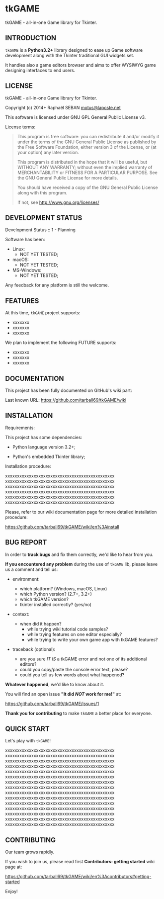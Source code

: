<!-- encoding: UTF-8 -->

# tkGAME

tkGAME - all-in-one Game library for Tkinter.


## INTRODUCTION

`tkGAME` is a **Python3.2+** library designed to ease up Game
software development along with the Tkinter traditional GUI widgets
set.

It handles also a game editors browser and aims to offer WYSIWYG
game designing interfaces to end users.


## LICENSE

tkGAME - all-in-one Game library for Tkinter.

Copyright (c) 2014+ Raphaël SEBAN <motus@laposte.net>

This software is licensed under GNU GPL General Public License v3.

License terms:

> This program is free software: you can redistribute it and/or
modify it under the terms of the GNU General Public License as
published by the Free Software Foundation, either version 3 of the
License, or (at your option) any later version.
>
> This program is distributed in the hope that it will be useful,
but WITHOUT ANY WARRANTY; without even the implied warranty of
MERCHANTABILITY or FITNESS FOR A PARTICULAR PURPOSE.  See the GNU
General Public License for more details.
>
> You should have received a copy of the GNU General Public License
along with this program.
>
> If not, see http://www.gnu.org/licenses/


## DEVELOPMENT STATUS

Development Status :: 1 - Planning

Software has been:

* Linux:
    * NOT YET TESTED;
* macOS:
    * NOT YET TESTED;
* MS-Windows:
    * NOT YET TESTED;

Any feedback for any platform is still the welcome.


## FEATURES

At this time, `tkGAME` project supports:

* xxxxxxx
* xxxxxxx
* xxxxxxx

We plan to implement the following FUTURE supports:

* xxxxxxx
* xxxxxxx
* xxxxxxx


## DOCUMENTATION

This project has been fully documented on GitHub's wiki part:

Last known URL: https://github.com/tarball69/tkGAME/wiki


## INSTALLATION

Requirements:

This project has some dependencies:

* Python language version 3.2+;

* Python's embedded Tkinter library;

Installation procedure:

xxxxxxxxxxxxxxxxxxxxxxxxxxxxxxxxxxxxxxxxxxxxxx
xxxxxxxxxxxxxxxxxxxxxxxxxxxxxxxxxxxxxxxxxxxxxx
xxxxxxxxxxxxxxxxxxxxxxxxxxxxxxxxxxxxxxxxxxxxxx
xxxxxxxxxxxxxxxxxxxxxxxxxxxxxxxxxxxxxxxxxxxxxx
xxxxxxxxxxxxxxxxxxxxxxxxxxxxxxxxxxxxxxxxxxxxxx
xxxxxxxxxxxxxxxxxxxxxxxxxxxxxxxxxxxxxxxxxxxxxx

Please, refer to our wiki documentation page for more detailed
installation procedure:

https://github.com/tarball69/tkGAME/wiki/en%3Ainstall


## BUG REPORT

In order to **track bugs** and fix them correctly, we'd like to hear
from you.

**If you encountered any problem** during the use of `tkGAME` lib,
please leave us a comment and tell us:

* environment:
    * which platform? (Windows, macOS, Linux)
    * which Python version? (2.7+, 3.2+)
    * which tkGAME version?
    * tkinter installed correctly? (yes/no)

* context:
    * when did it happen?
        * while trying wiki tutorial code samples?
        * while trying features on one editor especially?
        * while trying to write your own game app with tkGAME features?

* traceback (optional):
    * are you sure *IT IS* a tkGAME error and not one of its
    additional editors?
    * could you copy/paste the console error text, please?
    * could you tell us few words about what happened?

**Whatever happened**, we'd like to know about it.

You will find an open issue **"It did *NOT* work for me!"** at:

https://github.com/tarball69/tkGAME/issues/1

**Thank you for contributing** to make `tkGAME` a better place for
everyone.


## QUICK START

Let's play with `tkGAME`!

xxxxxxxxxxxxxxxxxxxxxxxxxxxxxxxxxxxxxxxxxxxxxx
xxxxxxxxxxxxxxxxxxxxxxxxxxxxxxxxxxxxxxxxxxxxxx
xxxxxxxxxxxxxxxxxxxxxxxxxxxxxxxxxxxxxxxxxxxxxx
xxxxxxxxxxxxxxxxxxxxxxxxxxxxxxxxxxxxxxxxxxxxxx
xxxxxxxxxxxxxxxxxxxxxxxxxxxxxxxxxxxxxxxxxxxxxx
xxxxxxxxxxxxxxxxxxxxxxxxxxxxxxxxxxxxxxxxxxxxxx
xxxxxxxxxxxxxxxxxxxxxxxxxxxxxxxxxxxxxxxxxxxxxx
xxxxxxxxxxxxxxxxxxxxxxxxxxxxxxxxxxxxxxxxxxxxxx
xxxxxxxxxxxxxxxxxxxxxxxxxxxxxxxxxxxxxxxxxxxxxx
xxxxxxxxxxxxxxxxxxxxxxxxxxxxxxxxxxxxxxxxxxxxxx
xxxxxxxxxxxxxxxxxxxxxxxxxxxxxxxxxxxxxxxxxxxxxx
xxxxxxxxxxxxxxxxxxxxxxxxxxxxxxxxxxxxxxxxxxxxxx
xxxxxxxxxxxxxxxxxxxxxxxxxxxxxxxxxxxxxxxxxxxxxx
xxxxxxxxxxxxxxxxxxxxxxxxxxxxxxxxxxxxxxxxxxxxxx
xxxxxxxxxxxxxxxxxxxxxxxxxxxxxxxxxxxxxxxxxxxxxx

## CONTRIBUTING

Our team grows rapidly.

If you wish to join us, please read first **Contributors: getting
started** wiki page at:

https://github.com/tarball69/tkGAME/wiki/en%3Acontributors#getting-started

Enjoy!
